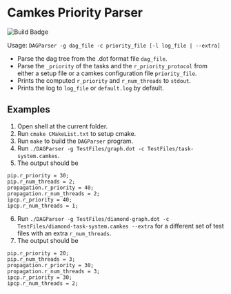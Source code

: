 # Camkes Priority Parser

![Build Badge](https://img.shields.io/github/workflow/status/Jordan-Sun/Camkes-Priority-Parser/CMake/master)

Usage: `DAGParser -g dag_file -c priority_file [-l log_file | --extra]`

- Parse the dag tree from the .dot format file `dag_file`.  
- Parse the `_priority` of the tasks and the `r_priority_protocol` from either a setup file or a camkes configuration file `priority_file`.  
- Prints the computed `r_priority` and `r_num_threads` to `stdout`.  
- Prints the log to `log_file` or `default.log` by default.

## Examples
1. Open shell at the current folder.
2. Run `cmake CMakeList.txt` to setup cmake.
3. Run `make` to build the `DAGParser` program.
4. Run `./DAGParser -g TestFiles/graph.dot -c TestFiles/task-system.camkes`.  
5. The output should be
```
pip.r_priority = 30;
pip.r_num_threads = 2;
propagation.r_priority = 40;
propagation.r_num_threads = 2;
ipcp.r_priority = 40;
ipcp.r_num_threads = 1;
```
6. Run `./DAGParser -g TestFiles/diamond-graph.dot -c TestFiles/diamond-task-system.camkes --extra` for a different set of test files with an extra `r_num_threads`.  
7. The output should be
```
pip.r_priority = 20;
pip.r_num_threads = 3;
propagation.r_priority = 30;
propagation.r_num_threads = 3;
ipcp.r_priority = 30;
ipcp.r_num_threads = 2;
```